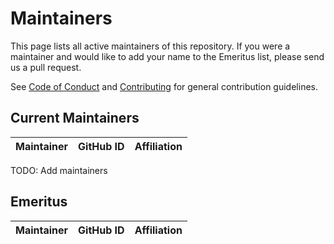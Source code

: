 # Maintainers

This page lists all active maintainers of this repository. If you were a maintainer and would like to add your name to the Emeritus list, please send us a pull request.

See [Code of Conduct](CODE_OF_CONDUCT.md) and [Contributing](CONTRIBUTING.md) for general contribution guidelines.

## Current Maintainers
| Maintainer | GitHub ID | Affiliation |
| --- | --- | --- |
TODO: Add maintainers

## Emeritus
| Maintainer | GitHub ID | Affiliation |
| --- | --- | --- |
